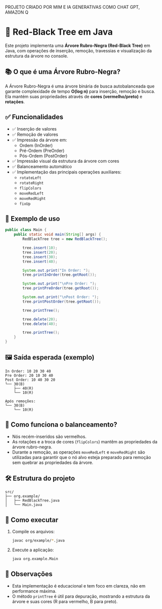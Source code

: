 PROJETO CRIADO POR MIM E IA GENERATIVAS COMO CHAT GPT, AMAZON Q

# 🌳 Red-Black Tree em Java

Este projeto implementa uma **Árvore Rubro-Negra (Red-Black Tree)** em Java, com operações de inserção, remoção, travessias e visualização da estrutura da árvore no console.

## 📚 O que é uma Árvore Rubro-Negra?

A Árvore Rubro-Negra é uma árvore binária de busca autobalanceada que garante complexidade de tempo **O(log n)** para inserção, remoção e busca. Ela mantém suas propriedades através de **cores (vermelho/preto)** e **rotações**.

## ✅ Funcionalidades

- ✅ Inserção de valores
- ✅ Remoção de valores
- ✅ Impressão da árvore em:
  - Ordem (InOrder)
  - Pré-Ordem (PreOrder)
  - Pós-Ordem (PostOrder)
- ✅ Impressão visual da estrutura da árvore com cores
- ✅ Balanceamento automático
- ✅ Implementação das principais operações auxiliares:
  - `rotateLeft`
  - `rotateRight`
  - `flipColors`
  - `moveRedLeft`
  - `moveRedRight`
  - `fixUp`

## 🧪 Exemplo de uso

```java
public class Main {
    public static void main(String[] args) {
        RedBlackTree tree = new RedBlackTree();

        tree.insert(10);
        tree.insert(20);
        tree.insert(30);
        tree.insert(40);

        System.out.print("In Order: ");
        tree.printInOrder(tree.getRoot());

        System.out.print("\nPre Order: ");
        tree.printPreOrder(tree.getRoot());

        System.out.print("\nPost Order: ");
        tree.printPostOrder(tree.getRoot());

        tree.printTree();

        tree.delete(20);
        tree.delete(40);

        tree.printTree();
    }
}
```

## 🖼️ Saída esperada (exemplo)

```
In Order: 10 20 30 40 
Pre Order: 20 10 30 40 
Post Order: 10 40 30 20 
└── 30(B)
    ├── 40(R)
    └── 10(R)

Após remoções:
└── 30(B)
    └── 10(R)
```

## 🧠 Como funciona o balanceamento?

- Nós recém-inseridos são vermelhos.
- As rotações e a troca de cores (`flipColors`) mantêm as propriedades da árvore rubro-negra.
- Durante a remoção, as operações `moveRedLeft` e `moveRedRight` são utilizadas para garantir que o nó alvo esteja preparado para remoção sem quebrar as propriedades da árvore.

## 🛠️ Estrutura do projeto

```
src/
├── org.example/
│   ├── RedBlackTree.java
│   └── Main.java
```

## 🚀 Como executar

1. Compile os arquivos:
   ```bash
   javac org/example/*.java
   ```

2. Execute a aplicação:
   ```bash
   java org.example.Main
   ```

## 📌 Observações

- Esta implementação é educacional e tem foco em clareza, não em performance máxima.
- O método `printTree` é útil para depuração, mostrando a estrutura da árvore e suas cores (R para vermelho, B para preto).
